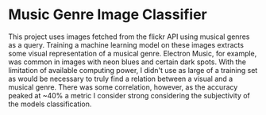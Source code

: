 # **Music Genre Image Classifier**

This project uses images fetched from the flickr API using musical genres as a query. Training a machine learning model on these images extracts some
visual representation of a musical genre. Electron Music, for example, was common in images with neon blues and certain dark spots. With the limitation of
available computing power, I didn't use as large of a training set as would be necessary to truly find a relation between a visual and a musical genre.
There was some correlation, however, as the accuracy peaked at ~40% a metric I consider strong considering the subjectivity of the models classification.
